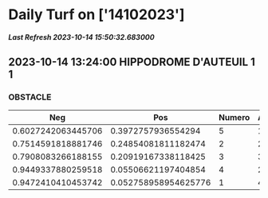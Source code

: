 # Daily Turf on ['14102023']
##### Last Refresh 2023-10-14 15:50:32.683000

## 2023-10-14 13:24:00 HIPPODROME D'AUTEUIL 1 1
### OBSTACLE

| Neg  | Pos  | Numero  | Arrived |
|------|------|---------|---------|
| 0.6027242063445706 | 0.3972757936554294 | 5 | 1.0 |
| 0.7514591818881746 | 0.24854081811182474 | 2 | 2.0 |
| 0.7908083266188155 | 0.20919167338118425 | 3 | 3.0 |
| 0.9449337880259518 | 0.05506621197404854 | 4 | 20.0 |
| 0.9472410410453742 | 0.052758958954625776 | 1 | 4.0 |
